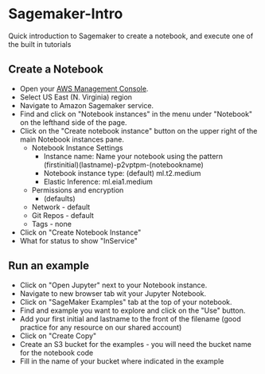 # Sagemaker-Intro
Quick introduction to Sagemaker to create a notebook, and execute one of the built in tutorials

## Create a Notebook
- Open your [AWS Management Console](https://console.aws.amazon.com/). 
- Select US East (N. Virginia) region
- Navigate to Amazon Sagemaker service.
- Find and click on "Notebook instances" in the menu under "Notebook" on the lefthand side of the page.
- Click on the "Create notebook instance" button on the upper right of the main Notebook instances pane.
  - Notebook Instance Settings
    - Instance name: Name your notebook using the pattern  (firstinitial)(lastname)-p2vptpm-(notebookname)
    - Notebook instance type: (default) ml.t2.medium
    - Elastic Inference: ml.eia1.medium
  - Permissions and encryption
    - (defaults)
  - Network - default
  - Git Repos - default
  - Tags - none
- Click on "Create Notebook Instance"
- What for status to show "InService"

## Run an example
- Click on "Open Jupyter" next to your Notebook instance.
- Navigate to new browser tab wit your Jupyter Notebook.
- Click on "SageMaker Examples" tab at the top of your notebook.
- Find and example you want to explore and click on the "Use" button.
- Add your first initial and lastname to the front of the filename (good practice for any resource on our shared account)
- Click on "Create Copy"
- Create an S3 bucket for the examples - you will need the bucket name for the notebook code
- Fill in the name of your bucket where indicated in the example
